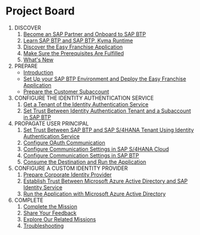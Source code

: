 # Project Board

1. DISCOVER
    1. [Become an SAP Partner and Onboard to SAP BTP](../../documentation/discover/become-partner-and-btp-onboard/README.md)
    1. [Learn SAP BTP and SAP BTP, Kyma Runtime](../../documentation/discover/btp-and-kyma/README.md)
    1. [Discover the Easy Franchise Application](../../documentation/discover/easy-franchise/README.md)
    1. [Make Sure the Prerequisites Are Fulfilled](../../documentation/discover/prerequisites/README.md)
    1. [What's New](../../documentation/discover/whats-new/README.md)
1. PREPARE
    - [Introduction](../../documentation/prepare/README.md)
    - [Set Up your SAP BTP Environment and Deploy the Easy Franchise Application](../../documentation/prepare/btp-environment-and-app-deployment/README.md)
    - [Prepare the Customer Subaccount](../../documentation/prepare/prepare-customer-subaccount/README.md)
1. CONFIGURE THE IDENTITY AUTHENTICATION SERVICE
    1. [Get a Tenant of the Identity Authentication Service](../../documentation/configure-ias/get-ias/README.md)
    1. [Set Trust Between Identity Authentication Tenant and a Subaccount in SAP BTP](../../documentation/configure-ias/set-trust-between-ias-and-btp/README.md)
1. PROPAGATE USER PRINCIPAL
    1. [Set Trust Between SAP BTP and SAP S/4HANA Tenant Using Identity Authentication Service](../../documentation/propagate-identity/set-trust-between-btp-and-s4-via-ias/README.md)
    1. [Configure OAuth Communication](../../documentation/propagate-identity/configure-oauth-communication/README.md)
    1. [Configure Communication Settings in SAP S/4HANA Cloud](../../documentation/propagate-identity/configure-s4/README.md)
    1. [Configure Communication Settings in SAP BTP](../../documentation/propagate-identity/configure-destination/README.md)
    1. [Consume the Destination and Run the Application](../../documentation/propagate-identity/run-app-with-principal-propagation/README.md)
1. CONFIGURE A CUSTOM IDENTITY PROVIDER
    1. [Prepare Corporate Identity Provider](../../documentation/federate-idp/prepare-corporate-idp/README.md)
    1. [Establish Trust Between Microsoft Azure Active Directory and SAP Identity Service](../../documentation/federate-idp/establish-trust-between-aad-and-ias/README.md)
    1. [Run the Application with Microsoft Azure Active Directory](../../documentation/federate-idp/run-app-with-aad/README.md) 
1. COMPLETE
    1. [Complete the Mission](../../documentation/complete-mission/README.md)
    1. [Share Your Feedback](../../documentation/share-feedback/README.md)
    1. [Explore Our Related Missions](../../documentation/explore-similar-missions/README.md)
    1. [Troubleshooting](../../documentation/troubleshooting/README.md)